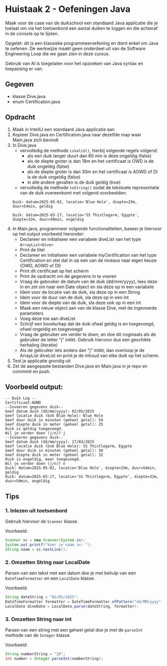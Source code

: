 # Huistaak 2 - Oefeningen Java

Maak voor de case van de duikschool een standaard Java applicatie die je toelaat om via het toetsenbord een aantal duiken te loggen en die achteraf in de console op te lijsten.

Opgelet: dit is een klassieke programmeeroefening en dient enkel om Java te oefenen. De werkwijze maakt geen onderdeel uit van de Software Engineering Loop die we gaan zien in deze cursus.

Gebruik van AI is toegelaten voor het opzoeken van Java syntax en toepassing er van.

## Gegeven
- klasse Dive.java
- enum Certification.java

## Opdracht
1. Maak in IntelliJ een standaard Java applicatie aan
2. Kopieer Dive.java en Certification.java naar dezelfde map waar Main.java zich bevindt
3. In Dive.java
   - vervolledig de methode ```isValid()```, hierbij volgende regels volgend:
     - als een duik langer duurt dan 60 min is deze ongeldig (false)
     - als de diepte groter is dan 18m en het certificaat is OWD is de duik ongeldig (false)
     - als de diepte groter is dan 30m en het certificaat is AOWD of DI is de duik ongeldig (false)
     - in alle andere gevallen is de duik geldig (true)
   - vervolledig de methode ```toString()``` zodat de tekstuele representatie van de duik overeenkomt met volgend voorbeelden:
   ```
   Duik: datum=2025-05-02, locatie='Blue Hole', diepte=25m, duur=54min, geldig

   Duik: datum=2025-03-17, locatie='SS Thistlegorm, Egypte', diepte=32m, duur=50min, ongeldig
   ```
4. In Main.java, programmeer volgende functionaliteiten, baseer je hiervoor op het output voorbeeld hieronder:
   - Declareer en initialiseer een variabele diveList van het type ```ArrayList<Dive>```
   - Print de titel
   - Declareer en initialiseer een variabele myCertification van het type Certification en stel dat in op een van de niveaus naar eigen keuze (OWD, AOWD of DI)
   - Print dit certificaat op het scherm
   - Print de opdracht om de gegevens in te voeren
   - Vraag de gebruiker de datum van de duik (dd/mm/yyyy), lees deze in en zet om naar een Date object en sla deze op in een variabele
   - Idem voor de locatie van de duik, sla deze op in een String
   - Idem voor de duur van de duik, sla deze op in een int
   - Idem voor de diepte van de duik, sla deze ook op in een int
   - Maak een nieuw object aan van de klasse Dive, met de ingevoerde parameters
   - Voeg deze toe aan diveList
   - Schrijf een boodschap dat de duik ofwel geldig is en toegevoegd, ofwel ongeldig en toegevoegd
   - Vraag de gebruiker om verder te doen, en doe dit nogmaals als de gebruiker de letter "j" intikt. Gebruik hiervoor dus een geschikte herhaling (iteratie)
   - Als de gebruiker iets anders dan "j" intikt, dan overloop je de ArrayList diveList en print je de inhoud van elke duik op het scherm.
5. Test je applicatie grondig uit
6. Zet de aangepaste bestanden Dive.java en Main.java in je repo en commmit en push.



## Voorbeeld output:
```
-- Duik Log --
Certificaat:AOWD
--Invoeren gegevens duik--
Geef datum duik (dd/mm/yyyy): 02/05/2025
Geef locatie duik (bvb Blue Hole): Blue Hole
Geef duur duik in minuten (geheel getal): 54
Geef diepte duik in meter (geheel getal): 25
Duik is geldig toegevoegd.
Wil je verder doen (j/n)? j
--Invoeren gegevens duik--
Geef datum duik (dd/mm/yyyy): 17/03/2025
Geef locatie duik (bvb Blue Hole): SS Thistlegorm, Egypte
Geef duur duik in minuten (geheel getal): 50
Geef diepte duik in meter (geheel getal): 32
Duik is ongeldig, maar toegevoegd.
Wil je verder doen (j/n)? n
Duik: datum=2025-05-02, locatie='Blue Hole', diepte=25m, duur=54min, geldig
Duik: datum=2025-03-17, locatie='SS Thistlegorm, Egypte', diepte=32m, duur=50min, ongeldig
```

## Tips

### 1. Inlezen uit toetsenbord

Gebruik hiervoor de ```Scanner``` klasse.

Voorbeeld:

```java
Scanner sc = new Scanner(System.in);
System.out.printf("Voer je naam in: ");
String naam = sc.nextLine();
```

### 2. Omzetten String naar LocalDate
Parsen van een tekst met een datum doe je met behulp van een ```DateTimeFormatter``` en een ```LocalDate``` klasse.

Voorbeeld:
```java
String dateString = "02/05/2025";
DateTimeFormatter formatter = DateTimeFormatter.ofPattern("dd/MM/yyyy");
LocalDate diveDate = LocalDate.parse(dateString, formatter);
```

### 3. Omzetten String naar int
Parsen van een string met een geheel getal doe je met de ```parseInt``` methode van de ```Integer``` klasse.

Voorbeeld:

```java
String numberString = "10";
int number = Integer.parseInt(numberString);
```
